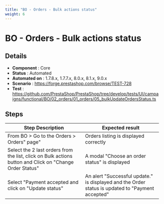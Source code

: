 ```yaml
---
title: "BO - Orders - Bulk actions status"
weight: 6
---
```


# BO - Orders - Bulk actions status
## Details
* **Component** : Core
* **Status** : Automated
* **Automated on** : 1.7.8.x, 1.7.7.x, 8.0.x, 8.1.x, 9.0.x
* **Scenario** : https://forge.prestashop.com/browse/TEST-728
* **Test** : https://github.com/PrestaShop/PrestaShop/tree/develop/tests/UI/campaigns/functional/BO/02_orders/01_orders/05_bulkUpdateOrdersStatus.ts

## Steps
| Step Description | Expected result |
| ----- | ----- |
| From BO > Go to the Orders > Orders" page" | Orders listing is displayed correctly |
| Select the 2 last orders from the list, click on Bulk actions button and Click on "Change Order Status" | A modal "Choose an order status" is displayed |
| Select "Payment accepted and click on "Update status" | An alert "Successful update." is displayed and the Order status is updated to "Payment accepted" |